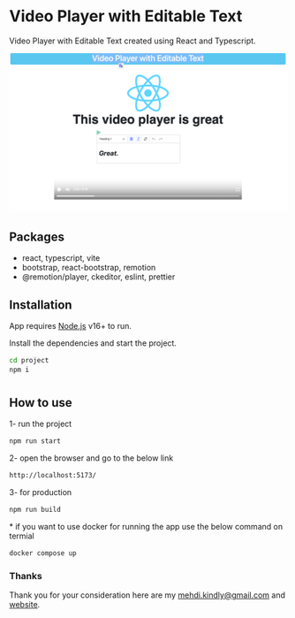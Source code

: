 # Video Player with Editable Text

Video Player with Editable Text created using React and Typescript.

<img alt="view-1" src="./screen.png">

## Packages

- react, typescript, vite
- bootstrap, react-bootstrap, remotion
- @remotion/player, ckeditor, eslint, prettier

## Installation

App requires [Node.js](https://nodejs.org/) v16+ to run.

Install the dependencies and start the project.

```sh
cd project
npm i
```

#

## How to use

1- run the project

```sh
npm run start
```

2- open the browser and go to the below link

```sh
http://localhost:5173/
```

3- for production

```sh
npm run build
```

\* if you want to use docker for running the app use the below command on termial

```sh
docker compose up
```

### Thanks

Thank you for your consideration
here are my <mehdi.kindly@gmail.com> and [website](https://mahdifalamarzi.vercel.app/).
